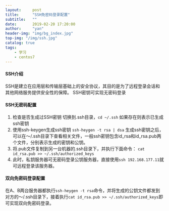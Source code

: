 ```yaml
---
layout:     post
title:      "SSH免密码登录配置"
subtitle:   ""
date:       2019-02-20 17:20:00
author:     "yan"
header-img: "img/bg_index.jpg"
top-img: "/img/ssh.jpg"
catalog: true
tags:
    - 学习
    - centos7
---
```

#### SSH介绍
SSH是建立在应用层和传输层基础上的安全协议，其目的是为了远程登录会话和其他网络服务提供安全性的保障。
SSH密钥可实现无密码登录
#### SSH无密码配置
1. 检查是否生成过SSH密钥
切换到.ssh目录，`cd ~/.ssh`
如果存在则表示已生成ssh密钥
2. 使用ssh-keygen生成ssh密钥
`ssh-heygen -t rsa | dsa`
生成ssh密钥之后，可以在～/.ssh目录下查看相关文件，一般ssh密钥包含id_rsa和id_rsa.pub两个文件，分别表示生成的密钥和公钥。
3. 将.pub文件复制到另一台机器的.ssh目录下，并执行下面命令：
`cat id_rsa.pub >> ~/.ssh/authorized_keys`
4. 此时，私钥服务器可无密码登录公钥服务器，直接使用`ssh 192.168.177.11`就可远程登录该服务器。
#### 双向免密码登录配置
在A、B两台服务器都执行`ssh-heygen -t rsa`命令，并将生成的公钥文件都发到对方的～/.ssh目录下，接着执行`cat id_rsa.pub >> ~/.ssh/authorized_keys`即可实现双向免密码登录。
